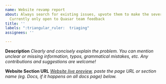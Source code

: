 ```yaml
---
name: Website revamp report
about: Always search for existing issues, upvote them to make the severity level rise.
  Currently only open to Quasar team feedback
title: ''
labels: ":triangular_ruler:  triaging"
assignees: ''

---
```


**Description**
_Clearly and concisely explain the problem.
You can mention unclear or missing information, typos, grammatical mistakes, etc.
Any contributions and suggestions are welcome!_

<!-- Add description here -->

**Website Section URL**
_[Website live preview](https://quasar.beget.it), paste the page URL or section name (eg. Docs, if it happens on all docs page) below._

<!-- Example: "Landing", "Docs", https://quasar.beget.it/introduction-to-quasar -->
